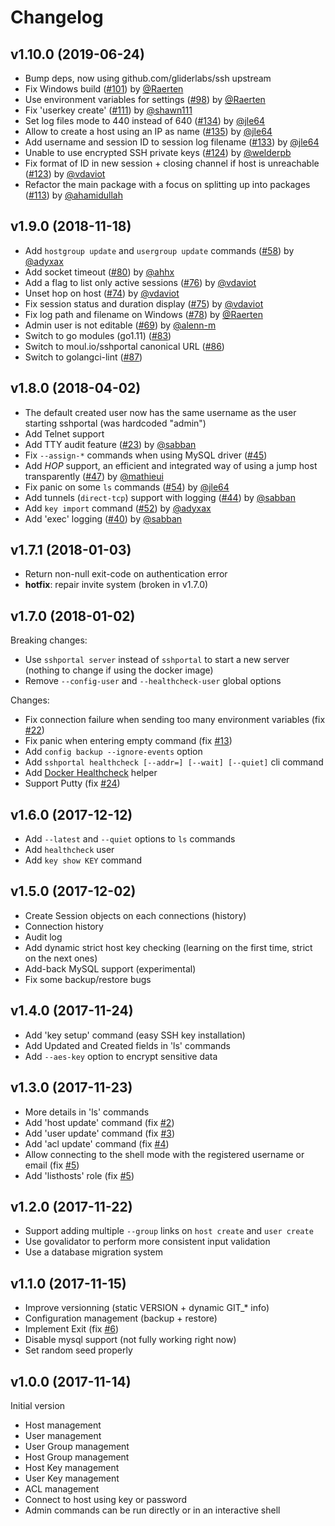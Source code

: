 # Changelog

## v1.10.0 (2019-06-24)

* Bump deps, now using github.com/gliderlabs/ssh upstream
* Fix Windows build ([#101](https://github.com/moul/sshportal/pull/101)) by [@Raerten](https://github.com/Raerten)
* Use environment variables for settings ([#98](https://github.com/moul/sshportal/pull/98)) by [@Raerten](https://github.com/Raerten)
* Fix 'userkey create' ([#111](https://github.com/moul/sshportal/pull/111)) by [@shawn111](https://github.com/shawn111)
* Set log files mode to 440 instead of 640 ([#134](https://github.com/moul/sshportal/pull/134)) by [@jle64](https://github.com/jle64)
* Allow to create a host using an IP as name ([#135](https://github.com/moul/sshportal/pull/135)) by [@jle64](https://github.com/jle64)
* Add username and session ID to session log filename ([#133](https://github.com/moul/sshportal/pull/133)) by [@jle64](https://github.com/jle64)
* Unable to use encrypted SSH private keys ([#124](https://github.com/moul/sshportal/pull/124)) by [@welderpb](https://github.com/welderpb)
* Fix format of ID in new session + closing channel if host is unreachable ([#123](https://github.com/moul/sshportal/pull/123)) by [@vdaviot](https://github.com/vdaviot)
* Refactor the main package with a focus on splitting up into packages ([#113](https://github.com/moul/sshportal/pull/113)) by [@ahamidullah](https://github.com/ahamidullah)


## v1.9.0 (2018-11-18)

* Add `hostgroup update` and `usergroup update` commands ([#58](https://github.com/moul/sshportal/pull/58)) by [@adyxax](https://github.com/adyxax)
* Add socket timeout ([#80](https://github.com/moul/sshportal/pull/80)) by [@ahhx](https://github.com/ahhx)
* Add a flag to list only active sessions ([#76](https://github.com/moul/sshportal/pull/76)) by [@vdaviot](https://github.com/vdaviot)
* Unset hop on host ([#74](https://github.com/moul/sshportal/pull/74)) by [@vdaviot](https://github.com/vdaviot)
* Fix session status and duration display ([#75](https://github.com/moul/sshportal/pull/75)) by [@vdaviot](https://github.com/vdaviot)
* Fix log path and filename on Windows ([#78](https://github.com/moul/sshportal/pull/78)) by [@Raerten](https://github.com/Raerten)
* Admin user is not editable ([#69](https://github.com/moul/sshportal/pull/69)) by [@alenn-m](https://github.com/alenn-m)
* Switch to go modules (go1.11) ([#83](https://github.com/moul/sshportal/pull/83))
* Switch to moul.io/sshportal canonical URL ([#86](https://github.com/moul/sshportal/pull/86))
* Switch to golangci-lint ([#87](https://github.com/moul/sshportal/pull/87))

## v1.8.0 (2018-04-02)

* The default created user now has the same username as the user starting sshportal (was hardcoded "admin")
* Add Telnet support
* Add TTY audit feature ([#23](https://github.com/moul/sshportal/issues/23)) by [@sabban](https://github.com/sabban)
* Fix `--assign-*` commands when using MySQL driver ([#45](https://github.com/moul/sshportal/issues/45))
* Add *HOP* support, an efficient and integrated way of using a jump host transparently ([#47](https://github.com/moul/sshportal/issues/47)) by [@mathieui](https://github.com/mathieui)
* Fix panic on some `ls` commands ([#54](https://github.com/moul/sshportal/pull/54)) by [@jle64](https://github.com/jle64)
* Add tunnels (`direct-tcp`) support with logging ([#44](https://github.com/moul/sshportal/issues/44)) by [@sabban](https://github.com/sabban)
* Add `key import` command ([#52](https://github.com/moul/sshportal/issues/52)) by [@adyxax](https://github.com/adyxax)
* Add 'exec' logging ([#40](https://github.com/moul/sshportal/issues/40)) by [@sabban](https://github.com/sabban)

## v1.7.1 (2018-01-03)

* Return non-null exit-code on authentication error
* **hotfix**: repair invite system (broken in v1.7.0)

## v1.7.0 (2018-01-02)

Breaking changes:
* Use `sshportal server` instead of `sshportal` to start a new server (nothing to change if using the docker image)
* Remove `--config-user` and `--healthcheck-user` global options

Changes:
* Fix connection failure when sending too many environment variables (fix [#22](https://github.com/moul/sshportal/issues/22))
* Fix panic when entering empty command (fix [#13](https://github.com/moul/sshportal/issues/13))
* Add `config backup --ignore-events` option
* Add `sshportal healthcheck [--addr=] [--wait] [--quiet]` cli command
* Add [Docker Healthcheck](https://docs.docker.com/engine/reference/builder/#healthcheck) helper
* Support Putty (fix [#24](https://github.com/moul/sshportal/issues/24))

## v1.6.0 (2017-12-12)

* Add `--latest` and `--quiet` options to `ls` commands
* Add `healthcheck` user
* Add `key show KEY` command

## v1.5.0 (2017-12-02)

* Create Session objects on each connections (history)
* Connection history
* Audit log
* Add dynamic strict host key checking (learning on the first time, strict on the next ones)
* Add-back MySQL support (experimental)
* Fix some backup/restore bugs

## v1.4.0 (2017-11-24)

* Add 'key setup' command (easy SSH key installation)
* Add Updated and Created fields in 'ls' commands
* Add `--aes-key` option to encrypt sensitive data

## v1.3.0 (2017-11-23)

* More details in 'ls' commands
* Add 'host update' command (fix [#2](https://github.com/moul/sshportal/issues/2))
* Add 'user update' command (fix [#3](https://github.com/moul/sshportal/issues/3))
* Add 'acl update' command (fix [#4](https://github.com/moul/sshportal/issues/4))
* Allow connecting to the shell mode with the registered username or email (fix [#5](https://github.com/moul/sshportal/issues/5))
* Add 'listhosts' role (fix [#5](https://github.com/moul/sshportal/issues/5))

## v1.2.0 (2017-11-22)

* Support adding multiple `--group` links on `host create` and `user create`
* Use govalidator to perform more consistent input validation
* Use a database migration system

## v1.1.0 (2017-11-15)

* Improve versionning (static VERSION + dynamic GIT_* info)
* Configuration management (backup + restore)
* Implement Exit (fix [#6](https://github.com/moul/sshportal/pull/6))
* Disable mysql support (not fully working right now)
* Set random seed properly

## v1.0.0 (2017-11-14)

Initial version

* Host management
* User management
* User Group management
* Host Group management
* Host Key management
* User Key management
* ACL management
* Connect to host using key or password
* Admin commands can be run directly or in an interactive shell
